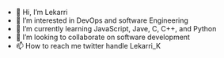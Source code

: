 - 👋 Hi, I’m Lekarri 
- 👀 I’m interested in DevOps and software Engineering 
- 🌱 I’m currently learning JavaScript, Jave, C, C++, and Python
- 💞️ I’m looking to collaborate on software development
- 📫 How to reach me twitter handle Lekarri_K

<!---
BLDhound/BLDhound is a ✨ special ✨ repository because its `README.md` (this file) appears on your GitHub profile.
You can click the Preview link to take a look at your changes.
--->
